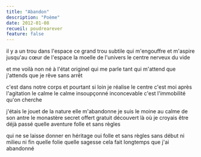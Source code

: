 ```yaml
---
title: "Abandon"
description: "Poème"
date: 2012-01-08
recueil: poudrearever
feature: false
---
```


il y a un trou dans l'espace
ce grand trou subtile qui m'engouffre et m'aspire
jusqu'au cœur de l'espace
la moelle de l'univers
le centre nerveux du vide

et me voilà non né
à l'état originel
qui me parle tant
qui m'attend que j'attends
que je rêve sans arrêt

c'est dans notre corps et pourtant si loin
je réalise le centre c'est moi
après l'agitation le calme
le calme insoupçonné inconcevable
c'est l'immobilité qu'on cherche

j'étais le jouet de la nature elle m'abandonne
je suis le moine au calme de son antre
le monastère secret offert gratuit
découvert là où je croyais être déjà passé
quelle aventure folle et sans règles

qui ne se laisse donner en héritage
oui folle et sans règles
sans début ni milieu ni fin
quelle folie quelle sagesse
cela fait longtemps que j'ai abandonné

